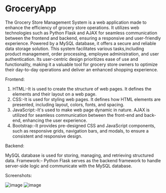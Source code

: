 # GroceryApp
The Grocery Store Management System is a web application made to enhance the efficiency of grocery store operations.
It utilizes web technologies such as Python Flask and AJAX for seamless communication between the frontend and backend, ensuring a responsive and user-friendly experience.
Powered by a MySQL database, it offers a secure and reliable data storage solution. This system facilitates various tasks,including product management, order processing, 
employee administration, and user authentication. Its user-centric design prioritizes ease of use and functionality, making it a valuable tool for grocery store owners to optimize their day-to-day operations and deliver an enhanced shopping experience.


Frontend:

1. HTML:-It is used to create the structure of web pages. It defines the elements and their layout on a web page.
2. CSS:-It is used for styling web pages. It defines how HTML elements are presented, including layout, colors, fonts, and spacing.
3. JavaScript:-It's used to make web page dynamic in nature. AJAX is utilized for seamless communication between the front-end and back-end, enhancing the user experience.
4. Bootstrap:-It provides pre-designed CSS and JavaScript components, such as responsive grids, navigation bars, and modals, to ensure a consistent and responsive design.


Backend:

MySQL database is used for storing, managing, and retrieving structured data.
Framework:- Python Flask  serves as the backend framework to handle server-side logic and communicate with the MySQL database.

Screenshots:

![image](https://github.com/swabhisrivastav/GroceryApp/assets/98212572/1efd5ee8-5307-4abd-b672-2ef85db0a461)
![image](https://github.com/swabhisrivastav/GroceryApp/assets/98212572/f525ec9a-84db-48ef-8f4d-f30ad5f03899)



